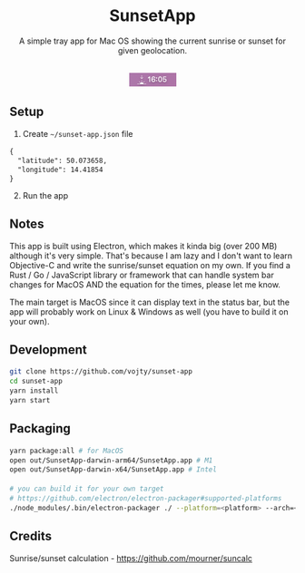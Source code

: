 <div align="center">
  <h1>SunsetApp</h1>
  
  A simple tray app for Mac OS showing the current sunrise or sunset for given geolocation.

  <br />
  <img src="./assets/preview.png" />
</div>

## Setup

1.  Create `~/sunset-app.json` file

```
{
  "latitude": 50.073658,
  "longitude": 14.41854
}
```

2.  Run the app

## Notes

This app is built using Electron, which makes it kinda big (over 200 MB) although it's very simple.
That's because I am lazy and I don't want to learn Objective-C and write the sunrise/sunset equation on my own.
If you find a Rust / Go / JavaScript library or framework that can handle system bar changes for MacOS AND the equation for the times, please let me know.

The main target is MacOS since it can display text in the status bar, but the app will probably work on Linux & Windows as well (you have to build it on your own).

## Development

```sh
git clone https://github.com/vojty/sunset-app
cd sunset-app
yarn install
yarn start
```

## Packaging

```sh
yarn package:all # for MacOS
open out/SunsetApp-darwin-arm64/SunsetApp.app # M1
open out/SunsetApp-darwin-x64/SunsetApp.app # Intel

# you can build it for your own target
# https://github.com/electron/electron-packager#supported-platforms
./node_modules/.bin/electron-packager ./ --platform=<platform> --arch=<arch> --out=out --icon=./assets/icon.icns --overwrite
```

## Credits

Sunrise/sunset calculation - https://github.com/mourner/suncalc
